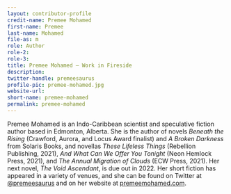 ```yaml
---
layout: contributor-profile
credit-name: Premee Mohamed
first-name: Premee
last-name: Mohamed
file-as: m
role: Author
role-2:
role-3:
title: Premee Mohamed — Work in Fireside
description:
twitter-handle: premeesaurus
profile-pic: premee-mohamed.jpg
website-url:
short-name: premee-mohamed
permalink: premee-mohamed
---
```

Premee Mohamed is an Indo-Caribbean scientist and speculative fiction author based in Edmonton, Alberta. She is the author of novels _Beneath the Rising_ (Crawford, Aurora, and Locus Award finalist) and _A Broken Darkness_ from Solaris Books, and novellas _These Lifeless Things_ (Rebellion Publishing, 2021), _And What Can We Offer You Tonight_ (Neon Hemlock Press, 2021), and _The Annual Migration of Clouds_ (ECW Press, 2021). Her next novel, _The Void Ascendant_, is due out in 2022. Her short fiction has appeared in a variety of venues, and she can be found on Twitter at [@premeesaurus](https://twitter.com/premeesaurus) and on her website at [premeemohamed.com](http://premeemohamed.com).

